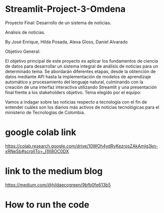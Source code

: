 # Streamlit-Project-3-Omdena
Proyecto Final: Desarrollo de un sistema de noticias.

Análisis de noticias.

By José Enrique, Hilda Posada, Alexa Gloss, Daniel Alvarado


Objetivo General:

El objetivo principal de este proyecto es aplicar los fundamentos de ciencia de datos para desarrollar un sistema integral de análisis de noticias para un determinado tema. Se abordarán diferentes etapas, desde la obtención de datos mediante API hasta la implementación de modelos de aprendizaje automático y procesamiento del lenguaje natural, culminando con la creación de una interfaz interactiva utilizando Streamlit y una presentación final frente a los stakeholders objetivo.
Tema elegido por el equipo:

Vamos a indagar sobre las noticias respecto a tecnología con el fin de entender cuáles son los diarios más activos de noticias tecnológicas para el ministerio de Tecnologías de Colombia.

# google colab link 
https://colab.research.google.com/drive/10WOh4ydRyKezrosZAkAmIg3kn-xRNeSb#scrollTo=_I1IIl8OC0DX
# link to the medium blog
https://medium.com/@hildaecogreen/9bfb0fe613b5

# How to run the code 
